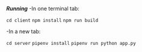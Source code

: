 **_Running_**
-In one terminal tab:

`cd client`
`npm install`
`npm run build`

-In a new tab:

`cd server`
`pipenv install`
`pipenv run python app.py`
